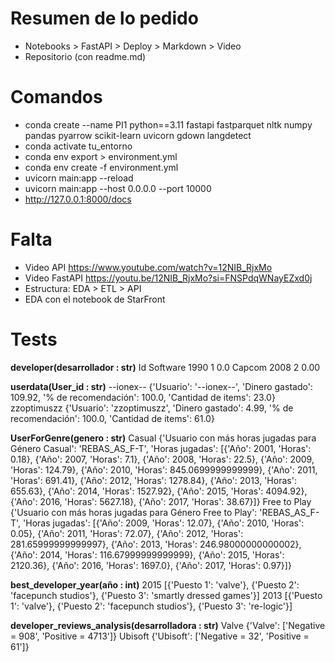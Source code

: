 # Resumen de lo pedido
- Notebooks > FastAPI > Deploy > Markdown > Video
- Repositorio (con readme.md)

# Comandos
- conda create --name PI1 python==3.11 fastapi fastparquet nltk numpy pandas pyarrow scikit-learn uvicorn gdown langdetect
- conda activate tu_entorno
- conda env export > environment.yml
- conda env create -f environment.yml
- uvicorn main:app --reload
- uvicorn main:app --host 0.0.0.0 --port 10000
- http://127.0.0.1:8000/docs

# Falta
- Video API https://www.youtube.com/watch?v=12NIB_RjxMo
- Video FastAPI https://youtu.be/12NIB_RjxMo?si=FNSPdqWNayEZxd0j
- Estructura: EDA > ETL > API
- EDA con el notebook de StarFront

# Tests
**developer(desarrollador : str)**
Id Software		1990                  1                       0.0
Capcom			2008                  2                       0.00

**userdata(User_id : str)**
--ionex-- {'Usuario': '--ionex--', 'Dinero gastado': 109.92, '% de recomendación': 100.0, 'Cantidad de items': 23.0}
zzoptimuszz {'Usuario': 'zzoptimuszz', 'Dinero gastado': 4.99, '% de recomendación': 100.0, 'Cantidad de items': 61.0}

**UserForGenre(genero : str)**
Casual {'Usuario con más horas jugadas para Género Casual': 'REBAS_AS_F-T', 'Horas jugadas': [{'Año': 2001, 'Horas': 0.18}, {'Año': 2007, 'Horas': 7.1}, {'Año': 2008, 'Horas': 22.5}, {'Año': 2009, 'Horas': 124.79}, {'Año': 2010, 'Horas': 845.0699999999999}, {'Año': 2011, 'Horas': 691.41}, {'Año': 2012, 'Horas': 1278.84}, {'Año': 2013, 'Horas': 655.63}, {'Año': 2014, 'Horas': 1527.92}, {'Año': 2015, 'Horas': 4094.92}, {'Año': 2016, 'Horas': 5627.18}, {'Año': 2017, 'Horas': 38.67}]}
Free to Play {'Usuario con más horas jugadas para Género Free to Play': 'REBAS_AS_F-T', 'Horas jugadas': [{'Año': 2009, 'Horas': 12.07}, {'Año': 2010, 'Horas': 0.05}, {'Año': 2011, 'Horas': 72.07}, {'Año': 2012, 'Horas': 281.65999999999997}, {'Año': 2013, 'Horas': 246.98000000000002}, {'Año': 2014, 'Horas': 116.67999999999999}, {'Año': 2015, 'Horas': 2120.36}, {'Año': 2016, 'Horas': 1697.0}, {'Año': 2017, 'Horas': 0.97}]}


**best_developer_year(año : int)**
2015 [{'Puesto 1': 'valve'}, {'Puesto 2': 'facepunch studios'}, {'Puesto 3': 'smartly dressed games'}]
2013 [{'Puesto 1': 'valve'}, {'Puesto 2': 'facepunch studios'}, {'Puesto 3': 're-logic'}]

**developer_reviews_analysis(desarrolladora : str)**
Valve {'Valve': ['Negative = 908', 'Positive = 4713']}
Ubisoft {'Ubisoft': ['Negative = 32', 'Positive = 61']}